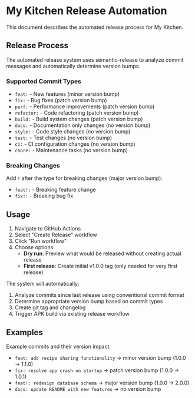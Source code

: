 # My Kitchen Release Automation

This document describes the automated release process for My Kitchen.

## Release Process

The automated release system uses semantic-release to analyze commit messages and automatically determine version bumps.

### Supported Commit Types

- `feat:` - New features (minor version bump)
- `fix:` - Bug fixes (patch version bump)
- `perf:` - Performance improvements (patch version bump)
- `refactor:` - Code refactoring (patch version bump)
- `build:` - Build system changes (patch version bump)
- `docs:` - Documentation only changes (no version bump)
- `style:` - Code style changes (no version bump)
- `test:` - Test changes (no version bump)
- `ci:` - CI configuration changes (no version bump)
- `chore:` - Maintenance tasks (no version bump)

### Breaking Changes

Add `!` after the type for breaking changes (major version bump):
- `feat!:` - Breaking feature change
- `fix!:` - Breaking bug fix

## Usage

1. Navigate to GitHub Actions
2. Select "Create Release" workflow  
3. Click "Run workflow"
4. Choose options:
   - **Dry run**: Preview what would be released without creating actual release
   - **First release**: Create initial v1.0.0 tag (only needed for very first release)

The system will automatically:
1. Analyze commits since last release using conventional commit format
2. Determine appropriate version bump based on commit types
3. Create git tag and changelog
4. Trigger APK build via existing release workflow

## Examples

Example commits and their version impact:
- `feat: add recipe sharing functionality` → minor version bump (1.0.0 → 1.1.0)
- `fix: resolve app crash on startup` → patch version bump (1.0.0 → 1.0.1)  
- `feat!: redesign database schema` → major version bump (1.0.0 → 2.0.0)
- `docs: update README with new features` → no version bump
